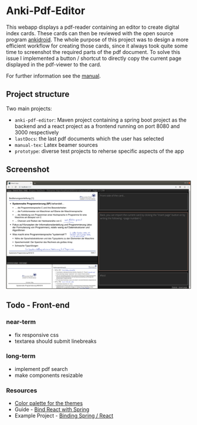 # Anki-Pdf-Editor
This webapp displays a pdf-reader containing an editor to create digital index cards. These cards can then be reviewed with the open source program [ankidroid](https://apps.ankiweb.net/). The whole purpose of this project was to design a more efficient workflow for creating those cards, since it always took quite some time to screenshot the required parts of the pdf document. To solve this issue I implemented a button / shortcut to directly copy the current page displayed in the pdf-viewer to the card. 

For further information see the [manual](lastDocs/manual.pdf).

## Project structure
Two main projects: 
* `anki-pdf-editor`: Maven project containing a spring boot project as the backend and a react project as a frontend running on port 8080 and 3000 respectively
* `lastDocs`: the last pdf documents which the user has selected
* `manual-tex`: Latex beamer sources 
* `prototype`: diverse test projects to reherse specific aspects of the app

## Screenshot
![alt](./screenshots/2.png)

## Todo - Front-end
### near-term
* fix responsive css
* textarea should submit linebreaks

### long-term
* implement pdf search
* make components resizable

### Resources
* [Color palette for the themes](https://material.io/design/color/dark-theme.html#behavior)
* Guide - [Bind React with Spring](https://developer.okta.com/blog/2018/07/19/simple-crud-react-and-spring-boot)
* Example Project - [Binding Spring / React](https://github.com/tzehe/react-spring-example)

